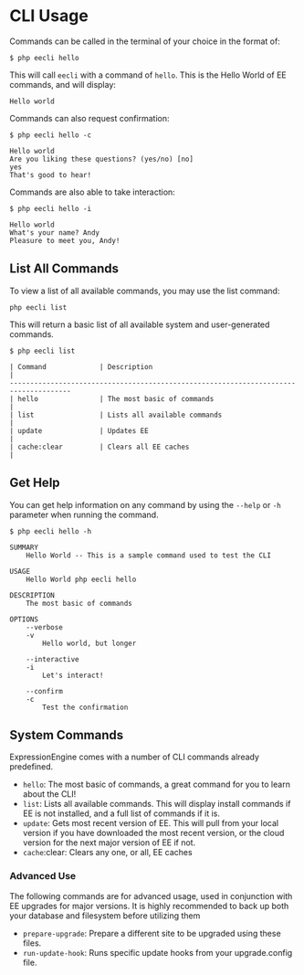 # CLI Usage

Commands can be called in the terminal of your choice in the format of:

`$ php eecli hello`

This will call `eecli` with a command of `hello`. This is the Hello World of EE commands, and will display:

`Hello world`

Commands can also request confirmation:

```
$ php eecli hello -c

Hello world
Are you liking these questions? (yes/no) [no]
yes
That's good to hear!
```

Commands are also able to take interaction:

```
$ php eecli hello -i

Hello world
What's your name? Andy
Pleasure to meet you, Andy!
```

## List All Commands

To view a list of all available commands, you may use the list command:

`php eecli list`

This will return a basic list of all available system and user-generated commands.

```
$ php eecli list

| Command             | Description                                                 |
-------------------------------------------------------------------------------------
| hello               | The most basic of commands                                  |
| list                | Lists all available commands                                |
| update              | Updates EE                                                  |
| cache:clear         | Clears all EE caches                                        |
```

## Get Help

You can get help information on any command by using the `--help` or `-h` parameter when running the command.

```
$ php eecli hello -h

SUMMARY
    Hello World -- This is a sample command used to test the CLI

USAGE
    Hello World php eecli hello

DESCRIPTION
    The most basic of commands

OPTIONS
    --verbose
    -v
        Hello world, but longer

    --interactive
    -i
        Let's interact!

    --confirm
    -c
        Test the confirmation
```


## System Commands

ExpressionEngine comes with a number of CLI commands already predefined.

- `hello`: The most basic of commands, a great command for you to learn about the CLI!
- `list`: Lists all available commands. This will display install commands if EE is not installed, and a full list of commands if it is.
- `update`: Gets most recent version of EE. This will pull from your local version if you have downloaded the most recent version, or the cloud version for the next major version of EE if not.
- `cache`:clear: Clears any one, or all, EE caches

### Advanced Use

The following commands are for advanced usage, used in conjunction with EE upgrades for major versions. It is highly recommended to back up both your database and filesystem before utilizing them

- `prepare-upgrade`: Prepare a different site to be upgraded using these files.
- `run-update-hook`: Runs specific update hooks from your upgrade.config file.